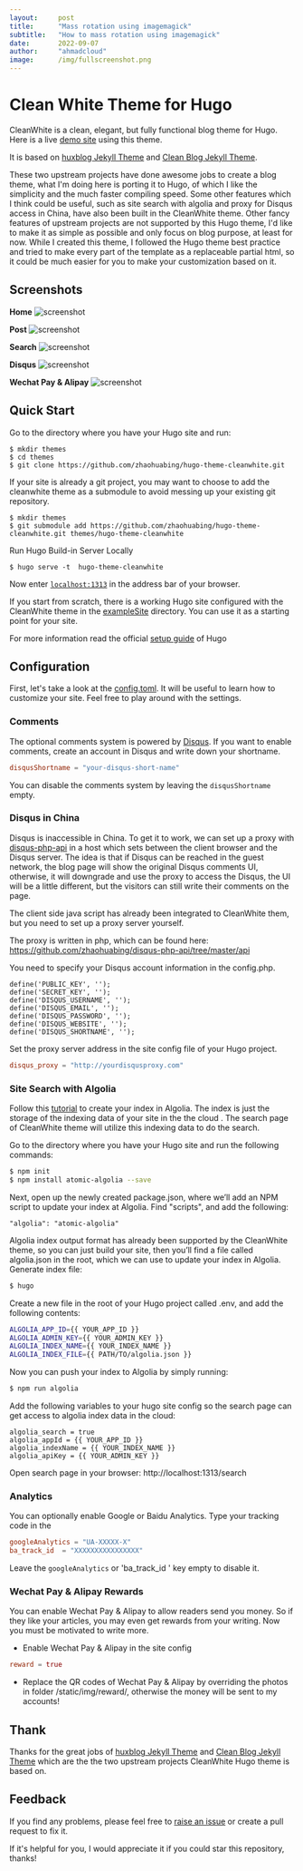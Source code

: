 ```yaml
---
layout:     post
title:      "Mass rotation using imagemagick"
subtitle:   "How to mass rotation using imagemagick"
date:       2022-09-07
author:     "ahmadcloud"
image:      /img/fullscreenshot.png
---
```


# Clean White Theme for Hugo

CleanWhite is a clean, elegant, but fully functional blog theme for Hugo. Here is a live [demo site](https://zhaohuabing.com) using this theme.  

It is based on [huxblog Jekyll Theme](https://github.com/Huxpro/huxpro.github.io)
and [Clean Blog Jekyll Theme](https://github.com/BlackrockDigital/startbootstrap-clean-blog-jekyll).

These two upstream projects have done awesome jobs to create a blog theme, what I'm doing here is porting it to Hugo, of which I like the simplicity and the much faster compiling speed. Some other features which I think could be useful, such as site search with algolia and proxy for Disqus access in China, have also been built in the CleanWhite theme. Other fancy features of upstream projects are not supported by this Hugo theme, I'd like to make it as simple as possible and only focus on blog purpose, at least for now.
While I created this theme, I followed the Hugo theme best practice and tried to make every part of the template as a replaceable partial html, so it could be much easier for you to make your customization based on it.

## Screenshots

**Home**
![screenshot](/img/fullscreenshot.png)

**Post**
![screenshot](/img/post.png)

**Search**
![screenshot](/img/sitesearch.png)

**Disqus**
![screenshot](/img/disqus.png)

**Wechat Pay & Alipay**
![screenshot](/img/rewards.png)

## Quick Start
Go to the directory where you have your Hugo site and run:

```
$ mkdir themes
$ cd themes
$ git clone https://github.com/zhaohuabing/hugo-theme-cleanwhite.git
```

If your site is already a git project, you may want to choose to add the cleanwhite theme as a submodule to avoid messing up your existing git repository.

```
$ mkdir themes
$ git submodule add https://github.com/zhaohuabing/hugo-theme-cleanwhite.git themes/hugo-theme-cleanwhite
```
Run  Hugo Build-in Server Locally

```
$ hugo serve -t  hugo-theme-cleanwhite
```
Now enter [`localhost:1313`](http://localhost:1313) in the address bar of your browser.

If you start from scratch, there is a working Hugo site configured with the CleanWhite theme in the [exampleSite](https://github.com/zhaohuabing/hugo-theme-cleanwhite/tree/master/exampleSite) directory.  You can use it as a starting point for your site.

For more information read the official [setup guide](https://gohugo.io/overview/installing/) of Hugo 

## Configuration
First, let's take a look at the [config.toml](https://github.com/zhaohuabing/hugo-cleanwhite-theme/tree/master/exampleSite/config.toml). It will be useful to learn how to customize your site. Feel free to play around with the settings.

### Comments
The optional comments system is powered by [Disqus](https://disqus.com). If you want to enable comments, create an account in Disqus and write down your shortname.

```toml
disqusShortname = "your-disqus-short-name"
```
You can disable the comments system by leaving the `disqusShortname` empty.

### Disqus in China
Disqus is inaccessible in China. To get it to work, we can set up a proxy with [disqus-php-api](https://github.com/zhaohuabing/disqus-php-api) in a host which sets between the client browser and the Disqus server. The idea is that if Disqus can be reached in the guest network, the blog page will show the original Disqus comments UI, otherwise, it will downgrade and use the proxy to access the Disqus, the UI will be a little different, but the visitors can still write their comments on the page.

The client side java script has already been integrated to CleanWhite them, but you need to set up a proxy server yourself.

The proxy is written in php, which can be found here: https://github.com/zhaohuabing/disqus-php-api/tree/master/api

You need to specify  your Disqus account information in the config.php.
```
define('PUBLIC_KEY', '');
define('SECRET_KEY', '');
define('DISQUS_USERNAME', '');
define('DISQUS_EMAIL', '');
define('DISQUS_PASSWORD', '');
define('DISQUS_WEBSITE', '');
define('DISQUS_SHORTNAME', '');
```
Set the proxy server address in the site config file of your Hugo project.
```toml
disqus_proxy = "http://yourdisqusproxy.com"
```
### Site Search with Algolia
Follow this [tutorial](https://forestry.io/blog/search-with-algolia-in-hugo/#3-create-your-index-in-algolia) to create your index in Algolia. The index is just the storage of the indexing data of your site in the the cloud . The search page of CleanWhite theme will utilize this indexing data to do the search.

Go to the directory where you have your Hugo site and run the following commands:
```bash
$ npm init
$ npm install atomic-algolia --save
```
Next, open up the newly created package.json, where we’ll add an NPM script to update your index at Algolia. Find "scripts", and add the following:
```josn
"algolia": "atomic-algolia"
```
Algolia index output format has already been supported by the CleanWhite theme, so you can just build your site, then you’ll find a file called algolia.json in the root, which we can use to update your index in Algolia.
Generate index file:
```bash
$ hugo
```
Create a new file in the root of your Hugo project called .env, and add the following contents:
```bash
ALGOLIA_APP_ID={{ YOUR_APP_ID }}
ALGOLIA_ADMIN_KEY={{ YOUR_ADMIN_KEY }}
ALGOLIA_INDEX_NAME={{ YOUR_INDEX_NAME }}
ALGOLIA_INDEX_FILE={{ PATH/TO/algolia.json }}
```
Now you can push your index to Algolia by simply running:
```bash
$ npm run algolia
```
Add the following variables to your hugo site config so the search page can get access to algolia index data in the cloud:
 ```
algolia_search = true
algolia_appId = {{ YOUR_APP_ID }}
algolia_indexName = {{ YOUR_INDEX_NAME }}
algolia_apiKey = {{ YOUR_ADMIN_KEY }}
```
Open search page in your browser: http://localhost:1313/search

### Analytics

You can optionally enable Google or Baidu Analytics. Type your tracking code in the 

```toml
googleAnalytics = "UA-XXXXX-X"
ba_track_id  = "XXXXXXXXXXXXXXXX"
```
Leave the `googleAnalytics`  or 'ba_track_id ' key empty to disable it.

### Wechat Pay & Alipay Rewards

You can enable Wechat Pay & Alipay to allow readers send you money. So if they like your articles, you may even get rewards from your writing. Now you must be motivated to write more.

* Enable Wechat Pay & Alipay in the site config
```toml
reward = true
```
* Replace the QR codes of Wechat Pay & Alipay by overriding the photos in folder /static/img/reward/, otherwise the money will be sent to my accounts!


## Thank
Thanks for the great jobs of [huxblog Jekyll Theme](https://github.com/Huxpro/huxpro.github.io) and [Clean Blog Jekyll Theme](https://github.com/BlackrockDigital/startbootstrap-clean-blog-jekyll) which are the the two upstream projects CleanWhite Hugo theme is based on.

## Feedback
If you find any problems, please feel free to [raise an issue](https://github.com/zhaohuabing/hugo-theme-cleanwhite/issues/new) or create a pull request to fix it. 

If it's helpful for you, I would appreciate it if you could star this repository, thanks!

